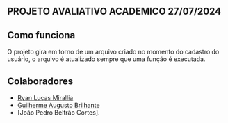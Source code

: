 ## PROJETO AVALIATIVO ACADEMICO 27/07/2024

## Como funciona

O projeto gira em torno de um arquivo criado no momento do cadastro do usuário, o arquivo é atualizado sempre que uma função é executada.


## Colaboradores

- [Ryan Lucas Mirallia](https://github.com/RyanMirallia)
- [Guilherme Augusto Brilhante](https://github.com/GuilhermeBrilhante)
- [João Pedro Beltrão Cortes].
